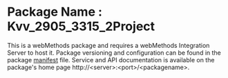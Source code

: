 # Package Name : Kvv_2905_3315_2Project
This is a webMethods package and requires a webMethods Integration Server to host it. Package versioning and configuration can be found in the package [manifest](./Kvv_2905_3315_2Project/manifest.v3) file. Service and API documentation is available on the package's home page http://&lt;server&gt;:&lt;port&gt;/&lt;packagename>.